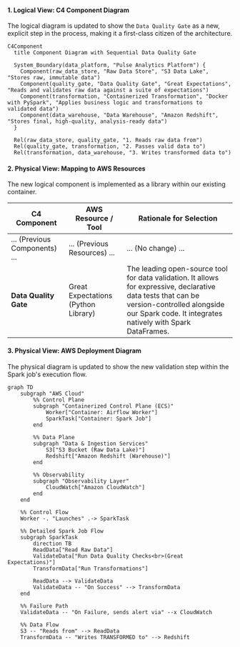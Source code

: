 #### **1. Logical View: C4 Component Diagram**

The logical diagram is updated to show the `Data Quality Gate` as a new, explicit step in the process, making it a first-class citizen of the architecture.

```mermaid
C4Component
  title Component Diagram with Sequential Data Quality Gate

  System_Boundary(data_platform, "Pulse Analytics Platform") {
    Component(raw_data_store, "Raw Data Store", "S3 Data Lake", "Stores raw, immutable data")
    Component(quality_gate, "Data Quality Gate", "Great Expectations", "Reads and validates raw data against a suite of expectations")
    Component(transformation, "Containerized Transformation", "Docker with PySpark", "Applies business logic and transformations to validated data")
    Component(data_warehouse, "Data Warehouse", "Amazon Redshift", "Stores final, high-quality, analysis-ready data")
  }

  Rel(raw_data_store, quality_gate, "1. Reads raw data from")
  Rel(quality_gate, transformation, "2. Passes valid data to")
  Rel(transformation, data_warehouse, "3. Writes transformed data to")
```

#### **2. Physical View: Mapping to AWS Resources**

The new logical component is implemented as a library within our existing container.

| C4 Component                 | AWS Resource / Tool                              | Rationale for Selection                                                                                                                              |
| ---------------------------- | ------------------------------------------------ | ---------------------------------------------------------------------------------------------------------------------------------------------------- |
| ... (Previous Components) ... | ... (Previous Resources) ...                     | ... (No change) ...                                                                                                                                  |
| **Data Quality Gate**        | Great Expectations (Python Library)              | The leading open-source tool for data validation. It allows for expressive, declarative data tests that can be version-controlled alongside our Spark code. It integrates natively with Spark DataFrames. |

#### **3. Physical View: AWS Deployment Diagram**

The physical diagram is updated to show the new validation step within the Spark job's execution flow.

```mermaid
graph TD
    subgraph "AWS Cloud"
        %% Control Plane
        subgraph "Containerized Control Plane (ECS)"
            Worker["Container: Airflow Worker"]
            SparkTask["Container: Spark Job"]
        end

        %% Data Plane
        subgraph "Data & Ingestion Services"
            S3["S3 Bucket (Raw Data Lake)"]
            Redshift["Amazon Redshift (Warehouse)"]
        end
        
        %% Observability
        subgraph "Observability Layer"
            CloudWatch["Amazon CloudWatch"]
        end
    end
    
    %% Control Flow
    Worker -. "Launches" .-> SparkTask

    %% Detailed Spark Job Flow
    subgraph SparkTask
        direction TB
        ReadData["Read Raw Data"]
        ValidateData["Run Data Quality Checks<br>(Great Expectations)"]
        TransformData["Run Transformations"]
        
        ReadData --> ValidateData
        ValidateData -- "On Success" --> TransformData
    end
    
    %% Failure Path
    ValidateData -- "On Failure, sends alert via" --x CloudWatch

    %% Data Flow
    S3 -- "Reads from" --> ReadData
    TransformData -- "Writes TRANSFORMED to" --> Redshift
```
